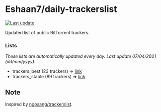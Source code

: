 
# Eshaan7/daily-trackerslist 

[![Last update](https://img.shields.io/badge/Last%20update-07/04/2021-blue.svg)](#)

Updated list of public BitTorrent trackers.

### Lists
*These lists are automatically updated every day. Last update 07/04/2021 (_dd/mm/yyyy_):*

* trackers_best (23 trackers) => [link](https://raw.githubusercontent.com/eshaan7/daily-trackerslist/master/trackers_best.txt)
* trackers_stable (89 trackers) => [link](https://raw.githubusercontent.com/eshaan7/daily-trackerslist/master/trackers_stable.txt)

## Note

Inspired by [ngosang/trackerslist](https://github.com/ngosang/trackerslist).
